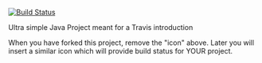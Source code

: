 [![Build Status](https://travis-ci.com/nicklasanielsen/travisGettingStarted-1.svg?branch=master)](https://travis-ci.com/nicklasanielsen/travisGettingStarted-1)

Ultra simple Java Project meant for a Travis introduction

When you have forked this project, remove the "icon" above. Later you will insert a similar icon which will provide build status for YOUR project.
